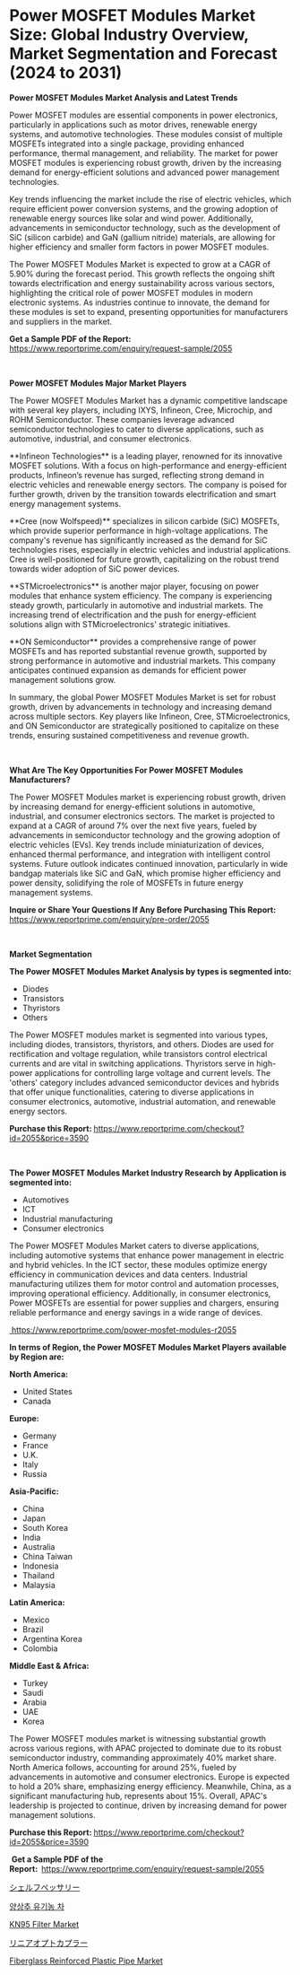 <p><h1>Power MOSFET Modules Market Size: Global Industry Overview, Market Segmentation and Forecast (2024 to 2031)</h1></p><p><strong>Power MOSFET Modules Market Analysis and Latest Trends</strong></p>
<p><p>Power MOSFET modules are essential components in power electronics, particularly in applications such as motor drives, renewable energy systems, and automotive technologies. These modules consist of multiple MOSFETs integrated into a single package, providing enhanced performance, thermal management, and reliability. The market for power MOSFET modules is experiencing robust growth, driven by the increasing demand for energy-efficient solutions and advanced power management technologies.</p><p>Key trends influencing the market include the rise of electric vehicles, which require efficient power conversion systems, and the growing adoption of renewable energy sources like solar and wind power. Additionally, advancements in semiconductor technology, such as the development of SiC (silicon carbide) and GaN (gallium nitride) materials, are allowing for higher efficiency and smaller form factors in power MOSFET modules.</p><p>The Power MOSFET Modules Market is expected to grow at a CAGR of 5.90% during the forecast period. This growth reflects the ongoing shift towards electrification and energy sustainability across various sectors, highlighting the critical role of power MOSFET modules in modern electronic systems. As industries continue to innovate, the demand for these modules is set to expand, presenting opportunities for manufacturers and suppliers in the market.</p></p>
<p><strong>Get a Sample PDF of the Report:&nbsp;</strong> <a href="https://www.reportprime.com/enquiry/request-sample/2055">https://www.reportprime.com/enquiry/request-sample/2055</a></p>
<p>&nbsp;</p>
<p><strong>Power MOSFET Modules Major Market Players</strong></p>
<p><p>The Power MOSFET Modules Market has a dynamic competitive landscape with several key players, including IXYS, Infineon, Cree, Microchip, and ROHM Semiconductor. These companies leverage advanced semiconductor technologies to cater to diverse applications, such as automotive, industrial, and consumer electronics.</p><p>**Infineon Technologies** is a leading player, renowned for its innovative MOSFET solutions. With a focus on high-performance and energy-efficient products, Infineon’s revenue has surged, reflecting strong demand in electric vehicles and renewable energy sectors. The company is poised for further growth, driven by the transition towards electrification and smart energy management systems.</p><p>**Cree (now Wolfspeed)** specializes in silicon carbide (SiC) MOSFETs, which provide superior performance in high-voltage applications. The company's revenue has significantly increased as the demand for SiC technologies rises, especially in electric vehicles and industrial applications. Cree is well-positioned for future growth, capitalizing on the robust trend towards wider adoption of SiC power devices.</p><p>**STMicroelectronics** is another major player, focusing on power modules that enhance system efficiency. The company is experiencing steady growth, particularly in automotive and industrial markets. The increasing trend of electrification and the push for energy-efficient solutions align with STMicroelectronics' strategic initiatives.</p><p>**ON Semiconductor** provides a comprehensive range of power MOSFETs and has reported substantial revenue growth, supported by strong performance in automotive and industrial markets. This company anticipates continued expansion as demands for efficient power management solutions grow.</p><p>In summary, the global Power MOSFET Modules Market is set for robust growth, driven by advancements in technology and increasing demand across multiple sectors. Key players like Infineon, Cree, STMicroelectronics, and ON Semiconductor are strategically positioned to capitalize on these trends, ensuring sustained competitiveness and revenue growth.</p></p>
<p>&nbsp;</p>
<p><strong>What Are The Key Opportunities For Power MOSFET Modules Manufacturers?</strong></p>
<p><p>The Power MOSFET Modules market is experiencing robust growth, driven by increasing demand for energy-efficient solutions in automotive, industrial, and consumer electronics sectors. The market is projected to expand at a CAGR of around 7% over the next five years, fueled by advancements in semiconductor technology and the growing adoption of electric vehicles (EVs). Key trends include miniaturization of devices, enhanced thermal performance, and integration with intelligent control systems. Future outlook indicates continued innovation, particularly in wide bandgap materials like SiC and GaN, which promise higher efficiency and power density, solidifying the role of MOSFETs in future energy management systems.</p></p>
<p><strong>Inquire or Share Your Questions If Any Before Purchasing This Report:</strong> <a href="https://www.reportprime.com/enquiry/pre-order/2055">https://www.reportprime.com/enquiry/pre-order/2055</a></p>
<p>&nbsp;</p>
<p><strong>Market Segmentation</strong></p>
<p><strong>The Power MOSFET Modules Market Analysis by types is segmented into:</strong></p>
<p><ul><li>Diodes</li><li>Transistors</li><li>Thyristors</li><li>Others</li></ul></p>
<p><p>The Power MOSFET modules market is segmented into various types, including diodes, transistors, thyristors, and others. Diodes are used for rectification and voltage regulation, while transistors control electrical currents and are vital in switching applications. Thyristors serve in high-power applications for controlling large voltage and current levels. The 'others' category includes advanced semiconductor devices and hybrids that offer unique functionalities, catering to diverse applications in consumer electronics, automotive, industrial automation, and renewable energy sectors.</p></p>
<p><strong>Purchase this Report:&nbsp;</strong><a href="https://www.reportprime.com/checkout?id=2055&price=3590">https://www.reportprime.com/checkout?id=2055&price=3590</a></p>
<p>&nbsp;</p>
<p><strong>The Power MOSFET Modules Market Industry Research by Application is segmented into:</strong></p>
<p><ul><li>Automotives</li><li>ICT</li><li>Industrial manufacturing</li><li>Consumer electronics</li></ul></p>
<p><p>The Power MOSFET Modules Market caters to diverse applications, including automotive systems that enhance power management in electric and hybrid vehicles. In the ICT sector, these modules optimize energy efficiency in communication devices and data centers. Industrial manufacturing utilizes them for motor control and automation processes, improving operational efficiency. Additionally, in consumer electronics, Power MOSFETs are essential for power supplies and chargers, ensuring reliable performance and energy savings in a wide range of devices.</p></p>
<p><a href="https://www.reportprime.com/power-mosfet-modules-r2055">&nbsp;https://www.reportprime.com/power-mosfet-modules-r2055</a></p>
<p><strong>In terms of Region, the Power MOSFET Modules Market Players available by Region are:</strong></p>
<p>
    <p> <strong> North America: </strong>
        <ul>
            <li>United States</li>
            <li>Canada</li>
        </ul>
        </p> 
    <p> <strong> Europe: </strong>
        <ul>
            <li>Germany</li>
            <li>France</li>
            <li>U.K.</li>
            <li>Italy</li>
            <li>Russia</li>
        </ul>
        </p> 
    <p> <strong> Asia-Pacific: </strong>
        <ul>
            <li>China</li>
            <li>Japan</li>
            <li>South Korea</li>
            <li>India</li>
            <li>Australia</li>
            <li>China Taiwan</li>
            <li>Indonesia</li>
            <li>Thailand</li>
            <li>Malaysia</li>
        </ul>
        </p> 
    <p> <strong> Latin America: </strong>
        <ul>
            <li>Mexico</li>
            <li>Brazil</li>
            <li>Argentina Korea</li>
            <li>Colombia</li>
        </ul>
        </p> 
    <p> <strong> Middle East & Africa: </strong>
        <ul>
            <li>Turkey</li>
            <li>Saudi</li>
            <li>Arabia</li>
            <li>UAE</li>
            <li>Korea</li>
        </ul>
    </p>
    </p>
<p><p>The Power MOSFET modules market is witnessing substantial growth across various regions, with APAC projected to dominate due to its robust semiconductor industry, commanding approximately 40% market share. North America follows, accounting for around 25%, fueled by advancements in automotive and consumer electronics. Europe is expected to hold a 20% share, emphasizing energy efficiency. Meanwhile, China, as a significant manufacturing hub, represents about 15%. Overall, APAC's leadership is projected to continue, driven by increasing demand for power management solutions.</p></p>
<p><strong>Purchase this Report: </strong><a href="https://www.reportprime.com/checkout?id=2055&price=3590">https://www.reportprime.com/checkout?id=2055&price=3590</a></p>
<p>&nbsp;<strong>Get a Sample PDF of the Report:&nbsp;&nbsp;</strong><a href="https://www.reportprime.com/enquiry/request-sample/2055">https://www.reportprime.com/enquiry/request-sample/2055</a></p>
<p><strong></strong></p>
<p><p><a href="https://medium.com/@samleite85/2024%E5%B9%B4%E3%81%8B%E3%82%892031%E5%B9%B4%E3%81%BE%E3%81%A7%E3%81%AE%E6%9C%9F%E9%96%93%E3%81%AE%E6%A3%9A%E5%BC%8F%E3%83%9A%E3%83%83%E3%82%B5%E3%83%AA%E3%83%BC%E5%B8%82%E5%A0%B4%E3%81%AE%E5%8B%95%E5%90%91%E3%81%A8%E6%88%90%E9%95%B7%E3%83%89%E3%83%A9%E3%82%A4%E3%83%90%E3%83%BC%E3%82%92%E5%88%86%E6%9E%90%E3%81%97-%E4%BA%88%E6%B8%AC%E3%81%97%E3%81%BE%E3%81%99-a9d9eb68d9d2">シェルフペッサリー</a></p><p><a href="https://medium.com/@eunicevaughan35/%EC%83%81%EC%B6%94-%EC%9C%A0%EA%B8%B0%EB%86%8D-%EC%B0%A8-%EC%8B%9C%EC%9E%A5-%EC%A0%84%EB%A7%9D-2024%EB%85%84%EB%B6%80%ED%84%B0-2031%EB%85%84%EA%B9%8C%EC%A7%80%EC%9D%98-%EA%B8%80%EB%A1%9C%EB%B2%8C-%EC%8B%9C%EC%9E%A5-%EB%8F%99%ED%96%A5-%EB%B0%8F-%EB%B6%84%EC%84%9D-107%ED%8E%98%EC%9D%B4%EC%A7%80%EB%A1%9C-%EA%B5%AC%EC%84%B1%EB%90%A8-fde2cfda2878">양상추 유기농 차</a></p><p><a href="https://issuu.com/reportprime-2/docs/kn95-filter-market-size-2030.pptx_1af0805d8d8108">KN95 Filter Market</a></p><p><a href="https://medium.com/@samleite85/%E3%82%B0%E3%83%AD%E3%83%BC%E3%83%90%E3%83%AB%E3%83%AA%E3%83%8B%E3%82%A2%E5%85%89%E3%82%A2%E3%82%A4%E3%82%BD%E3%83%AC%E3%83%BC%E3%82%BF%E5%B8%82%E5%A0%B4%E3%82%BB%E3%82%AF%E3%82%BF%E3%83%BC-%E3%82%BF%E3%82%A4%E3%83%97-%E3%82%A2%E3%83%97%E3%83%AA%E3%82%B1%E3%83%BC%E3%82%B7%E3%83%A7%E3%83%B3-%E5%B8%82%E5%A0%B4%E3%83%97%E3%83%AC%E3%83%BC%E3%83%A4%E3%83%BC%E3%81%AE%E6%88%A6%E7%95%A5-%E5%9C%B0%E5%9F%9F%E5%88%A5%E6%88%90%E9%95%B7%E3%81%AE%E6%B4%9E%E5%AF%9F-%E5%B0%86%E6%9D%A5%E3%81%AE%E4%BA%88%E6%B8%AC-2024%E5%B9%B4-2031%E5%B9%B4-22d1ae648c19">リニアオプトカプラー</a></p><p><a href="https://www.linkedin.com/pulse/fiberglass-reinforced-plastic-pipe-market-emerging-trends-bfcif?trackingId=%2BwwTbG%2F1Ql%2BcBv69DFfFfQ%3D%3D">Fiberglass Reinforced Plastic Pipe Market</a></p></p>